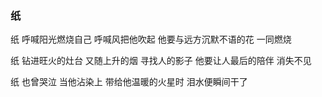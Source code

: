 ### 纸
纸
呼喊阳光燃烧自己
呼喊风把他吹起
他要与远方沉默不语的花
一同燃烧

纸
钻进旺火的灶台
又随上升的烟
寻找人的影子
他要让人最后的陪伴
消失不见

纸
也曾哭泣
当他沾染上
带给他温暖的火星时
泪水便瞬间干了